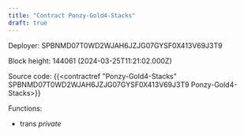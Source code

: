 ```yaml
---
title: "Contract Ponzy-Gold4-Stacks"
draft: true
---
```

Deployer: SPBNMD07T0WD2WJAH6JZJG07GYSF0X413V69J3T9


 



Block height: 144061 (2024-03-25T11:21:02.000Z)

Source code: {{<contractref "Ponzy-Gold4-Stacks" SPBNMD07T0WD2WJAH6JZJG07GYSF0X413V69J3T9 Ponzy-Gold4-Stacks>}}

Functions:

* trans _private_

